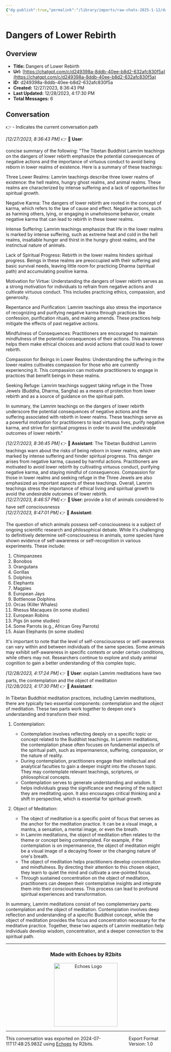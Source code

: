 ```yaml
---
{"dg-publish":true,"permalink":"/library/imports/raw-chats-2025-1-12/dangers-of-lower-rebirth/"}
---
```


# Dangers of Lower Rebirth

## Overview
- **Title:** Dangers of Lower Rebirth
- **Url:** [https://chatgpt.com/c/d249398a-8ddb-40ee-b8d2-632afc830f5a](https://chatgpt.com/c/d249398a-8ddb-40ee-b8d2-632afc830f5a)
- **ID:** d249398a-8ddb-40ee-b8d2-632afc830f5a
- **Created:** 12/27/2023, 8:36:43 PM
- **Last Updated:** 12/28/2023, 4:17:30 PM
- **Total Messages:** 6

## Conversation
👉 - Indicates the current conversation path

<i>[12/27/2023, 8:36:43 PM]</i> 👉 <b>👤 User</b>: 

concise summary of the following: "The Tibetan Buddhist Lamrim teachings on the dangers of lower rebirth emphasize the potential consequences of negative actions and the importance of virtuous conduct to avoid being reborn in lower realms of existence. Here is a summary of these teachings:

Three Lower Realms: Lamrim teachings describe three lower realms of existence: the hell realms, hungry ghost realms, and animal realms. These realms are characterized by intense suffering and a lack of opportunities for spiritual growth.

Negative Karma: The dangers of lower rebirth are rooted in the concept of karma, which refers to the law of cause and effect. Negative actions, such as harming others, lying, or engaging in unwholesome behavior, create negative karma that can lead to rebirth in these lower realms.

Intense Suffering: Lamrim teachings emphasize that life in the lower realms is marked by intense suffering, such as extreme heat and cold in the hell realms, insatiable hunger and thirst in the hungry ghost realms, and the instinctual nature of animals.

Lack of Spiritual Progress: Rebirth in the lower realms hinders spiritual progress. Beings in these realms are preoccupied with their suffering and basic survival needs, leaving little room for practicing Dharma (spiritual path) and accumulating positive karma.

Motivation for Virtue: Understanding the dangers of lower rebirth serves as a strong motivation for individuals to refrain from negative actions and cultivate virtuous conduct. This includes practicing ethics, compassion, and generosity.

Repentance and Purification: Lamrim teachings also stress the importance of recognizing and purifying negative karma through practices like confession, purification rituals, and making amends. These practices help mitigate the effects of past negative actions.

Mindfulness of Consequences: Practitioners are encouraged to maintain mindfulness of the potential consequences of their actions. This awareness helps them make ethical choices and avoid actions that could lead to lower rebirth.

Compassion for Beings in Lower Realms: Understanding the suffering in the lower realms cultivates compassion for those who are currently experiencing it. This compassion can motivate practitioners to engage in practices that benefit beings in these realms.

Seeking Refuge: Lamrim teachings suggest taking refuge in the Three Jewels (Buddha, Dharma, Sangha) as a means of protection from lower rebirth and as a source of guidance on the spiritual path.

In summary, the Lamrim teachings on the dangers of lower rebirth underscore the potential consequences of negative actions and the suffering associated with rebirth in lower realms. These teachings serve as a powerful motivation for practitioners to lead virtuous lives, purify negative karma, and strive for spiritual progress in order to avoid the undesirable outcomes of lower rebirth."<br>

<i>[12/27/2023, 8:36:45 PM]</i> 👉 <b>🤖 Assistant</b>: The Tibetan Buddhist Lamrim teachings warn about the risks of being reborn in lower realms, which are marked by intense suffering and hinder spiritual progress. This danger arises from negative karma, caused by harmful actions. Practitioners are motivated to avoid lower rebirth by cultivating virtuous conduct, purifying negative karma, and staying mindful of consequences. Compassion for those in lower realms and seeking refuge in the Three Jewels are also emphasized as important aspects of these teachings. Overall, Lamrim teachings stress the importance of ethical living and spiritual growth to avoid the undesirable outcomes of lower rebirth.<br>
<i>[12/27/2023, 8:46:57 PM]</i> 👉 <b>👤 User</b>: provide a list of animals considered to have self consciousnesss<br>
<i>[12/27/2023, 8:47:01 PM]</i> 👉 <b>🤖 Assistant</b>: 

The question of which animals possess self-consciousness is a subject of ongoing scientific research and philosophical debate. While it's challenging to definitively determine self-consciousness in animals, some species have shown evidence of self-awareness or self-recognition in various experiments. These include:

1. Chimpanzees
2. Bonobos
3. Orangutans
4. Gorillas
5. Dolphins
6. Elephants
7. Magpies
8. European Jays
9. Bottlenose Dolphins
10. Orcas (Killer Whales)
11. Rhesus Macaques (in some studies)
12. European Robins
13. Pigs (in some studies)
14. Some Parrots (e.g., African Grey Parrots)
15. Asian Elephants (in some studies)

It's important to note that the level of self-consciousness or self-awareness can vary within and between individuals of the same species. Some animals may exhibit self-awareness in specific contexts or under certain conditions, while others may not. Researchers continue to explore and study animal cognition to gain a better understanding of this complex topic.<br>

<i>[12/28/2023, 4:17:24 PM]</i> 👉 <b>👤 User</b>: explain Lamrim meditations have two parts, the contemplation and the object of meditation<br>
<i>[12/28/2023, 4:17:30 PM]</i> 👉 <b>🤖 Assistant</b>: 

In Tibetan Buddhist meditation practices, including Lamrim meditations, there are typically two essential components: contemplation and the object of meditation. These two parts work together to deepen one's understanding and transform their mind.

1. Contemplation:
   - Contemplation involves reflecting deeply on a specific topic or concept related to the Buddhist teachings. In Lamrim meditations, the contemplation phase often focuses on fundamental aspects of the spiritual path, such as impermanence, suffering, compassion, or the nature of reality.
   - During contemplation, practitioners engage their intellectual and analytical faculties to gain a deeper insight into the chosen topic. They may contemplate relevant teachings, scriptures, or philosophical concepts.
   - Contemplation serves to generate understanding and wisdom. It helps individuals grasp the significance and meaning of the subject they are meditating upon. It also encourages critical thinking and a shift in perspective, which is essential for spiritual growth.

2. Object of Meditation:
   - The object of meditation is a specific point of focus that serves as the anchor for the meditation practice. It can be a visual image, a mantra, a sensation, a mental image, or even the breath.
   - In Lamrim meditations, the object of meditation often relates to the theme or concept being contemplated. For example, if the contemplation is on impermanence, the object of meditation might be a visual image of a decaying flower or the changing nature of one's breath.
   - The object of meditation helps practitioners develop concentration and mindfulness. By directing their attention to this chosen object, they learn to quiet the mind and cultivate a one-pointed focus.
   - Through sustained concentration on the object of meditation, practitioners can deepen their contemplative insights and integrate them into their consciousness. This process can lead to profound spiritual experiences and transformation.

In summary, Lamrim meditations consist of two complementary parts: contemplation and the object of meditation. Contemplation involves deep reflection and understanding of a specific Buddhist concept, while the object of meditation provides the focus and concentration necessary for the meditative practice. Together, these two aspects of Lamrim meditation help individuals develop wisdom, concentration, and a deeper connection to the spiritual path.<br>

---

<div align="center">

### Made with Echoes by R2bits

<a href="https://echoes.r2bits.com">
  <img src="https://images.squarespace-cdn.com/content/v1/6493af4741c13939d335f0b8/18b27467-2da2-43b7-8d44-234bccf4f462/MINI_ECHOES_LOGO_NORMAL_WHITE_TEXT_SMALL-05-14+%281%29.png?format=300w" alt="Echoes Logo" width="200"/>
</a>

</div>

---

<div style="display: flex; justify-content: space-between;">
  <span>This conversation was exported on 2024-07-11T17:48:25.983Z using <a href="https://echoes.r2bits.com">Echoes</a> by R2bits.</span>
  <span>Export Format Version: 1.0</span>
</div>

